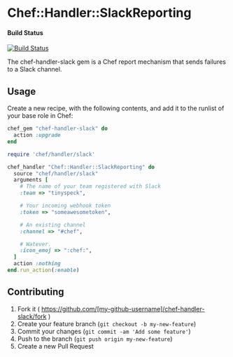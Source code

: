 # Chef::Handler::SlackReporting

#### Build Status
[![Build Status](https://travis-ci.org/dsmith/chef-handler-slack.png?branch=master)](https://travis-ci.org/dsmith/chef-handler-slack)

The chef-handler-slack gem is a Chef report mechanism that sends
failures to a Slack channel.

## Usage

Create a new recipe, with the following contents, and add it to the runlist of your base role in Chef:

```ruby
chef_gem "chef-handler-slack" do
  action :upgrade
end

require 'chef/handler/slack'

chef_handler "Chef::Handler::SlackReporting" do
  source "chef/handler/slack"
  arguments [
    # The name of your team registered with Slack
    :team => "tinyspeck",

    # Your incoming webhook token
    :token => "someawesometoken",

    # An existing channel
    :channel => "#chef",

    # Watever.
    :icon_emoj => ":chef:",
  ]
  action :nothing
end.run_action(:enable)
```

## Contributing

1. Fork it ( https://github.com/[my-github-username]/chef-handler-slack/fork )
2. Create your feature branch (`git checkout -b my-new-feature`)
3. Commit your changes (`git commit -am 'Add some feature'`)
4. Push to the branch (`git push origin my-new-feature`)
5. Create a new Pull Request
